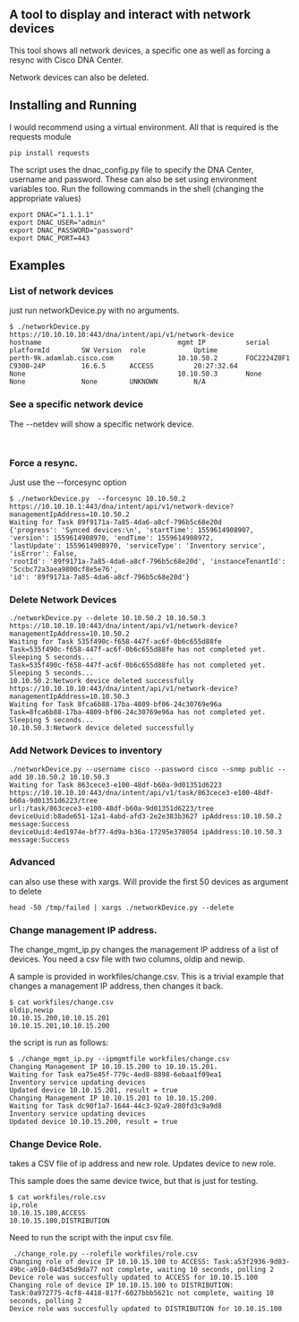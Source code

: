## A tool to display and interact with network devices
This tool shows all network devices, a specific one as well as forcing a resync with Cisco DNA Center.

Network devices can also be deleted.

## Installing and Running

I would recommend using a virtual environment.  All that is required is the requests module
```buildoutcfg
pip install requests
```
The script uses the dnac_config.py file to specify the DNA Center, username and password.
These can also be set using environment variables too.  Run the following commands in the shell (changing the appropriate values)

```buildoutcfg
export DNAC="1.1.1.1"
export DNAC_USER="admin"
export DNAC_PASSWORD="password"
export DNAC_PORT=443

```
## Examples

### List of network devices
just run networkDevice.py with no arguments.

```buildoutcfg
$ ./networkDevice.py 
https://10.10.10.10:443/dna/intent/api/v1/network-device
hostname                                  mgmt IP          serial      platformId        SW Version  role            Uptime         
perth-9k.adamlab.cisco.com                10.10.50.2       FOC2224Z0F1 C9300-24P         16.6.5      ACCESS          20:27:32.64    
None                                      10.10.50.3       None        None              None        UNKNOWN         N/A            

```

### See a specific network device
The --netdev <ip> will show a specific network device.

```buildoutcfg


```

### Force a resync.
Just use the --forcesync <ip> option

```buildoutcfg
$ ./networkDevice.py  --forcesync 10.10.50.2  
https://10.10.10.1:443/dna/intent/api/v1/network-device?managementIpAddress=10.10.50.2
Waiting for Task 89f9171a-7a85-4da6-a8cf-796b5c68e20d
{'progress': 'Synced devices:\n', 'startTime': 1559614908907, 'version': 1559614908970, 'endTime': 1559614908972, 
'lastUpdate': 1559614908970, 'serviceType': 'Inventory service', 'isError': False, 
'rootId': '89f9171a-7a85-4da6-a8cf-796b5c68e20d', 'instanceTenantId': '5ccbc72a3aea9800cf8e5e76', 
'id': '89f9171a-7a85-4da6-a8cf-796b5c68e20d'}
```

### Delete Network Devices
```buildoutcfg
./networkDevice.py --delete 10.10.50.2 10.10.50.3
https://10.10.10.10:443/dna/intent/api/v1/network-device?managementIpAddress=10.10.50.2
Waiting for Task 535f490c-f658-447f-ac6f-0b6c655d88fe
Task=535f490c-f658-447f-ac6f-0b6c655d88fe has not completed yet. Sleeping 5 seconds...
Task=535f490c-f658-447f-ac6f-0b6c655d88fe has not completed yet. Sleeping 5 seconds...
10.10.50.2:Network device deleted successfully
https://10.10.10.10:443/dna/intent/api/v1/network-device?managementIpAddress=10.10.50.3
Waiting for Task 8fca6b88-17ba-4809-bf06-24c30769e96a
Task=8fca6b88-17ba-4809-bf06-24c30769e96a has not completed yet. Sleeping 5 seconds...
10.10.50.3:Network device deleted successfully

```

### Add Network Devices to inventory
```buildoutcfg
./networkDevice.py --username cisco --password cisco --snmp public --add 10.10.50.2 10.10.50.3 
Waiting for Task 863cece3-e100-48df-b60a-9d01351d6223
https://10.10.10.10:443/dna/intent/api/v1/task/863cece3-e100-48df-b60a-9d01351d6223/tree
url:/task/863cece3-e100-48df-b60a-9d01351d6223/tree
deviceUuid:b8ade651-12a1-4abd-afd3-2e2e383b3627 ipAddress:10.10.50.2 message:Success
deviceUuid:4ed1974e-bf77-4d9a-b36a-17295e378054 ipAddress:10.10.50.3 message:Success
```
### Advanced
can also use these with xargs.  Will provide the first 50 devices as argument to delete
```
head -50 /tmp/failed | xargs ./networkDevice.py --delete
```

### Change management IP address.
The change_mgmt_ip.py changes the management IP address of a list of devices. You need a csv file with two columns, oldip and newip.

A sample is provided in workfiles/change.csv.  This is a trivial example that changes a management IP address, then changes it back.
```buildoutcfg
$ cat workfiles/change.csv 
oldip,newip
10.10.15.200,10.10.15.201
10.10.15.201,10.10.15.200

```

the script is run as follows:
```buildoutcfg
$ ./change_mgmt_ip.py --ipmgmtfile workfiles/change.csv 
Changing Management IP 10.10.15.200 to 10.10.15.201.
Waiting for Task ea75e45f-779c-4ed8-8898-6ebaa1f09ea1
Inventory service updating devices
Updated device 10.10.15.201, result = true
Changing Management IP 10.10.15.201 to 10.10.15.200.
Waiting for Task dc90f1a7-1644-44c3-92a9-280fd3c9a9d8
Inventory service updating devices
Updated device 10.10.15.200, result = true

```

### Change Device Role.
takes a CSV file of ip address and new role.   Updates device to new role.

This sample does the same device twice, but that is just for testing.
```buildoutcfg
$ cat workfiles/role.csv 
ip,role
10.10.15.100,ACCESS
10.10.15.100,DISTRIBUTION

```
Need to run the script with the input csv file.
```buildoutcfg
 ./change_role.py --rolefile workfiles/role.csv 
Changing role of device IP 10.10.15.100 to ACCESS: Task:a53f2936-9d03-49bc-a910-04d345d9da77 not complete, waiting 10 seconds, polling 2
Device role was succesfully updated to ACCESS for 10.10.15.100
Changing role of device IP 10.10.15.100 to DISTRIBUTION: Task:0a972775-4cf8-4418-817f-6027bbb5621c not complete, waiting 10 seconds, polling 2
Device role was succesfully updated to DISTRIBUTION for 10.10.15.100

```